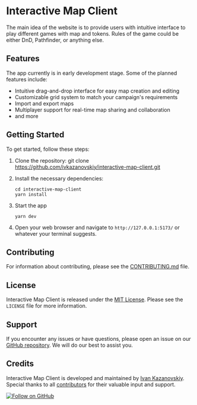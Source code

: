 # Interactive Map Client

<!-- ![Interactive Map Client Banner](./assets/banner.png) TODO: add banner later-->

The main idea of the website is to provide users with intuitive interface to play different games with map and tokens. Rules of the game could be either DnD, Pathfinder, or anything else.

## Features

The app currently is in early development stage.
Some of the planned features include:

- Intuitive drag-and-drop interface for easy map creation and editing
- Customizable grid system to match your campaign's requirements
- Import and export maps
- Multiplayer support for real-time map sharing and collaboration
- and more

## Getting Started

To get started, follow these steps:

1. Clone the repository:
   git clone https://github.com/ivkazanovskiy/interactive-map-client.git

2. Install the necessary dependencies:

   ```shell
   cd interactive-map-client
   yarn install
   ```

3. Start the app

   ```shell
   yarn dev
   ```

4. Open your web browser and navigate to `http://127.0.0.1:5173/` or whatever your terminal suggests.

## Contributing

For information about contributing, please see the [CONTRIBUTING.md](./CONTRIBUTING.md) file.

## License

Interactive Map Client is released under the [MIT License](./LICENSE). Please see the `LICENSE` file for more information.

## Support

If you encounter any issues or have questions, please open an issue on our [GitHub repository](https://github.com/ivkazanovskiy/interactive-map-client/issues). We will do our best to assist you.

## Credits

Interactive Map Client is developed and maintained by [Ivan Kazanovskiy](https://github.com/ivkazanovskiy). Special thanks to all [contributors](https://github.com/ivkazanovskiy/interactive-map-client/graphs/contributors) for their valuable input and support.

[![Follow on GitHub](https://img.shields.io/github/followers/ivkazanovskiy?style=social)](https://github.com/ivkazanovskiy)
